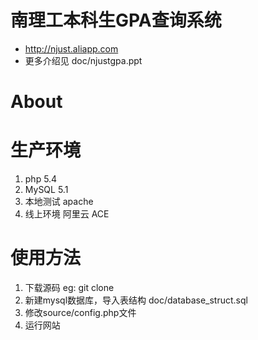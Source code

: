 # 南理工本科生GPA查询系统
- http://njust.aliapp.com
- 更多介绍见 doc/njustgpa.ppt

# About

# 生产环境
1. php 5.4
2. MySQL 5.1
3. 本地测试 apache
4. 线上环境 阿里云 ACE

# 使用方法
1. 下载源码 eg: git clone
2. 新建mysql数据库，导入表结构 doc/database_struct.sql
3. 修改source/config.php文件
4. 运行网站
